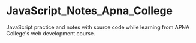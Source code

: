 # JavaScript_Notes_Apna_College
JavaScript practice and notes with source code while learning from APNA College's web development course.
